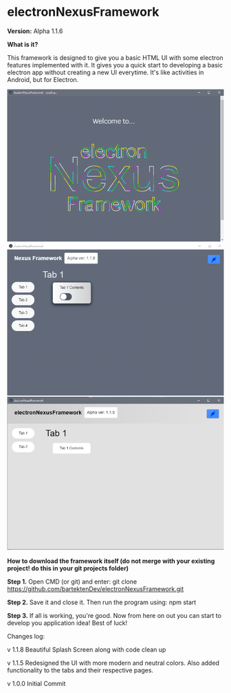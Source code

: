 # electronNexusFramework

**Version:** Alpha 1.1.6

**What is it?**

This framework is designed to give you a basic HTML UI with some electron features implemented with it. It gives you a quick
start to developing a basic electron app without creating a new UI everytime. It's like activities in Android, but for Electron.

<img src="/assets/newsplash.PNG" width="800px" title="electronNexusFramework">

<img src="/assets/tab1.PNG" width="800px" title="electronNexusFramework">

<img src="/newelectronnf.PNG" width="800px" title="electronNexusFramework">

**How to download the framework itself (do not merge with your existing project! do this in your git projects folder)**

**Step 1.** Open CMD (or git) and enter: git clone https://github.com/bartektenDev/electronNexusFramework.git

**Step 2.** Save it and close it. Then run the program using: npm start

**Step 3.** If all is working, you're good. Now from here on out you can start to develop you application idea! Best of luck!

Changes log:

v 1.1.8
Beautiful Splash Screen along with code clean up

v 1.1.5
Redesigned the UI with more modern and neutral colors. Also added functionality to the tabs and their respective pages.

v 1.0.0
Initial Commit
